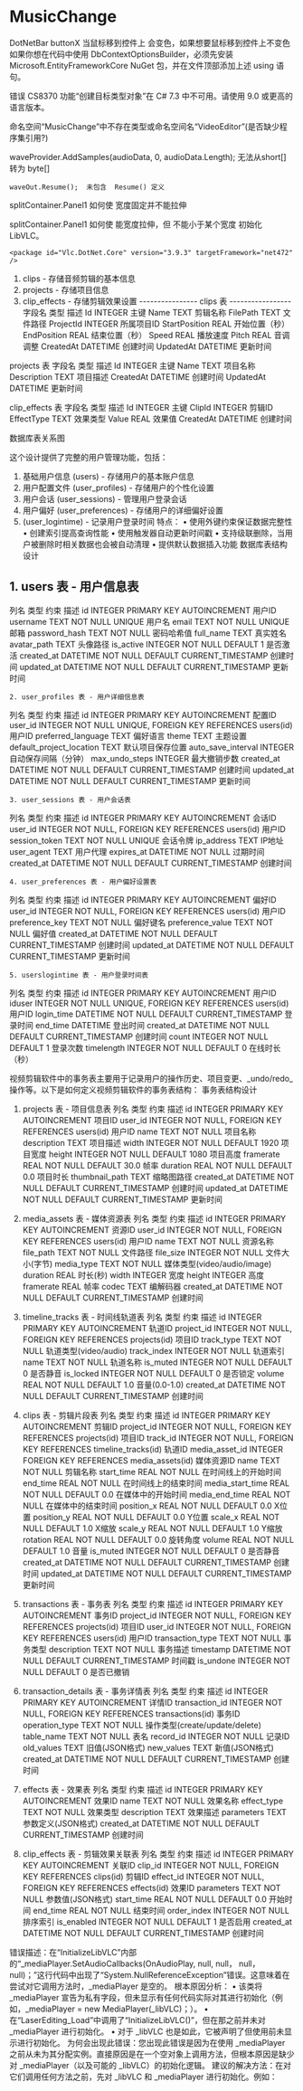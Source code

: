 # MusicChange

 DotNetBar  buttonX 当鼠标移到控件上 会变色，如果想要鼠标移到控件上不变色
 如果你想在代码中使用 DbContextOptionsBuilder，必须先安装 Microsoft.EntityFrameworkCore NuGet 包，并在文件顶部添加上述 using 语句。

错误	CS8370	功能“创建目标类型对象”在 C# 7.3 中不可用。请使用 9.0 或更高的语言版本。

命名空间“MusicChange”中不存在类型或命名空间名“VideoEditor”(是否缺少程序集引用?)

waveProvider.AddSamples(audioData, 0, audioData.Length);    无法从short[] 转为 byte[]

	waveOut.Resume();  未包含  Resume() 定义

splitContainer.Panel1 如何使 宽度固定并不能拉伸

splitContainer.Panel1 如何使 能宽度拉伸，但 不能小于某个宽度
初始化 LibVLC。

 <!--<package id="Vlc.DotNet.Core" version="3.1.0" targetFramework="net472" />
  <package id="Vlc.DotNet.Core.Interops" version="3.1.0" targetFramework="net472" />
  <package id="Vlc.DotNet.Forms" version="3.1.0" targetFramework="net472" />-->
   <!--<package id="Vlc.DotNet.Core" version="3.9.3" targetFramework="net472" />
  <package id="Vlc.DotNet.Core.Interops" version="3.9.3" targetFramework="net472" />
  <package id="Vlc.DotNet.Forms" version="3.9.3" targetFramework="net472" />-->

    <package id="Vlc.DotNet.Core" version="3.9.3" targetFramework="net472" />
  <package id="Vlc.DotNet.Core.Interops" version="3.9.3" targetFramework="net472" />
  <package id="Vlc.DotNet.Forms" version="3.9.3" targetFramework="net472" />


1.	clips - 存储音频剪辑的基本信息
2.	projects - 存储项目信息
3.	clip_effects - 存储剪辑效果设置
----------------  clips 表  -----------------
字段名	类型	描述
Id		INTEGER	主键
Name		TEXT	剪辑名称
FilePath	TEXT	文件路径
ProjectId	INTEGER	所属项目ID
StartPosition	REAL	开始位置（秒）
EndPosition	REAL	结束位置（秒）
Speed		REAL	播放速度
Pitch		REAL	音调调整
CreatedAt	DATETIME	创建时间
UpdatedAt	DATETIME	更新时间

projects 表
字段名	类型	描述
Id		INTEGER	主键
Name		TEXT	项目名称
Description	TEXT	项目描述
CreatedAt	DATETIME	创建时间
UpdatedAt	DATETIME	更新时间

clip_effects 表
字段名	类型	描述
Id		INTEGER	主键
ClipId	INTEGER	剪辑ID
EffectType	TEXT	效果类型
Value	REAL	效果值
CreatedAt	DATETIME	创建时间

数据库表关系图
 
这个设计提供了完整的用户管理功能，包括：
1.	基础用户信息 (users) - 存储用户的基本账户信息
2.	用户配置文件 (user_profiles) - 存储用户的个性化设置
3.	用户会话 (user_sessions) - 管理用户登录会话
4.	用户偏好 (user_preferences) - 存储用户的详细偏好设置
5.	 (user_logintime)   - 记录用户登录时间
特点：
•	使用外键约束保证数据完整性
•	创建索引提高查询性能
•	使用触发器自动更新时间戳
•	支持级联删除，当用户被删除时相关数据也会被自动清理
•	提供默认数据插入功能
	数据库表结构设计

## 1. users 表 - 用户信息表
列名			类型		约束					描述
id			INTEGER	PRIMARY KEY AUTOINCREMENT	用户ID
username		TEXT	NOT NULL UNIQUE	用户名
email	TEXT		NOT NULL UNIQUE	邮箱
password_hash	TEXT	NOT NULL	密码哈希值
full_name		TEXT		真实姓名
avatar_path		TEXT		头像路径
is_active		INTEGER	NOT NULL DEFAULT 1	是否激活
created_at		DATETIME	NOT NULL DEFAULT CURRENT_TIMESTAMP	创建时间
updated_at		DATETIME	NOT NULL DEFAULT CURRENT_TIMESTAMP	更新时间

	2. user_profiles 表 - 用户详细信息表
列名					类型	约束	描述
id					INTEGER	PRIMARY KEY AUTOINCREMENT	配置ID
user_id				INTEGER	NOT NULL UNIQUE, FOREIGN KEY REFERENCES users(id)	用户ID
preferred_language		TEXT		偏好语言
theme					TEXT		主题设置
default_project_location	TEXT		默认项目保存位置
auto_save_interval		INTEGER		自动保存间隔（分钟）
max_undo_steps			INTEGER		最大撤销步数
created_at				DATETIME	NOT NULL DEFAULT CURRENT_TIMESTAMP	创建时间
updated_at				DATETIME	NOT NULL DEFAULT CURRENT_TIMESTAMP	更新时间

	3. user_sessions 表 - 用户会话表
列名			类型	约束	描述
id			INTEGER	PRIMARY KEY AUTOINCREMENT	会话ID
user_id		INTEGER	NOT NULL, FOREIGN KEY REFERENCES users(id)	用户ID
session_token	TEXT	NOT NULL UNIQUE	会话令牌
ip_address		TEXT		IP地址
user_agent		TEXT		用户代理
expires_at		DATETIME	NOT NULL	过期时间
created_at		DATETIME	NOT NULL DEFAULT CURRENT_TIMESTAMP	创建时间

	4. user_preferences 表 - 用户偏好设置表
列名				类型	约束	描述
id				INTEGER	PRIMARY KEY AUTOINCREMENT	偏好ID
user_id			INTEGER	NOT NULL, FOREIGN KEY REFERENCES users(id)	用户ID
preference_key		TEXT	NOT NULL	偏好键名
preference_value		TEXT	NOT NULL	偏好值
created_at			DATETIME	NOT NULL DEFAULT CURRENT_TIMESTAMP	创建时间
updated_at			DATETIME	NOT NULL DEFAULT CURRENT_TIMESTAMP	更新时间

	5. userslogintime 表 - 用户登录时间表
列名			类型	约束	描述
id			INTEGER	PRIMARY KEY AUTOINCREMENT	用户ID
iduser		INTEGER	NOT NULL UNIQUE, FOREIGN KEY REFERENCES users(id)	用户ID
login_time		DATETIME	NOT NULL DEFAULT CURRENT_TIMESTAMP	登录时间
end_time		DATETIME		登出时间
created_at		DATETIME	NOT NULL DEFAULT CURRENT_TIMESTAMP	创建时间
count 		INTEGER	NOT NULL DEFAULT 1	登录次数
timelength		INTEGER	NOT NULL DEFAULT 0	在线时长（秒）



视频剪辑软件中的事务表主要用于记录用户的操作历史、项目变更、_undo/redo_操作等。以下是如何定义视频剪辑软件的事务表结构：
事务表结构设计
1. projects 表 - 项目信息表
列名	类型	约束	描述
id	INTEGER	PRIMARY KEY AUTOINCREMENT	项目ID
user_id	INTEGER	NOT NULL, FOREIGN KEY REFERENCES users(id)	用户ID
name	TEXT	NOT NULL	项目名称
description	TEXT		项目描述
width	INTEGER	NOT NULL DEFAULT 1920	项目宽度
height	INTEGER	NOT NULL DEFAULT 1080	项目高度
framerate	REAL	NOT NULL DEFAULT 30.0	帧率
duration	REAL	NOT NULL DEFAULT 0.0	项目时长
thumbnail_path	TEXT		缩略图路径
created_at	DATETIME	NOT NULL DEFAULT CURRENT_TIMESTAMP	创建时间
updated_at	DATETIME	NOT NULL DEFAULT CURRENT_TIMESTAMP	更新时间


2. media_assets 表 - 媒体资源表
列名	类型	约束	描述
id	INTEGER	PRIMARY KEY AUTOINCREMENT	资源ID
user_id	INTEGER	NOT NULL, FOREIGN KEY REFERENCES users(id)	用户ID
name	TEXT	NOT NULL	资源名称
file_path	TEXT	NOT NULL	文件路径
file_size	INTEGER	NOT NULL	文件大小(字节)
media_type	TEXT	NOT NULL	媒体类型(video/audio/image)
duration	REAL		时长(秒)
width	INTEGER		宽度
height	INTEGER		高度
framerate	REAL		帧率
codec	TEXT		编解码器
created_at	DATETIME	NOT NULL DEFAULT CURRENT_TIMESTAMP	创建时间

3. timeline_tracks 表 - 时间线轨道表
列名	类型	约束	描述
id	INTEGER	PRIMARY KEY AUTOINCREMENT	轨道ID
project_id	INTEGER	NOT NULL, FOREIGN KEY REFERENCES projects(id)	项目ID
track_type	TEXT	NOT NULL	轨道类型(video/audio)
track_index	INTEGER	NOT NULL	轨道索引
name	TEXT	NOT NULL	轨道名称
is_muted	INTEGER	NOT NULL DEFAULT 0	是否静音
is_locked	INTEGER	NOT NULL DEFAULT 0	是否锁定
volume	REAL	NOT NULL DEFAULT 1.0	音量(0.0-1.0)
created_at	DATETIME	NOT NULL DEFAULT CURRENT_TIMESTAMP	创建时间

 4. clips 表 - 剪辑片段表
列名	类型	约束	描述
id	INTEGER	PRIMARY KEY AUTOINCREMENT	剪辑ID
project_id	INTEGER	NOT NULL, FOREIGN KEY REFERENCES projects(id)	项目ID
track_id	INTEGER	NOT NULL, FOREIGN KEY REFERENCES timeline_tracks(id)	轨道ID
media_asset_id	INTEGER	FOREIGN KEY REFERENCES media_assets(id)	媒体资源ID
name	TEXT	NOT NULL	剪辑名称
start_time	REAL	NOT NULL	在时间线上的开始时间
end_time	REAL	NOT NULL	在时间线上的结束时间
media_start_time	REAL	NOT NULL DEFAULT 0.0	在媒体中的开始时间
media_end_time	REAL	NOT NULL	在媒体中的结束时间
position_x	REAL	NOT NULL DEFAULT 0.0	X位置
position_y	REAL	NOT NULL DEFAULT 0.0	Y位置
scale_x	REAL	NOT NULL DEFAULT 1.0	X缩放
scale_y	REAL	NOT NULL DEFAULT 1.0	Y缩放
rotation	REAL	NOT NULL DEFAULT 0.0	旋转角度
volume	REAL	NOT NULL DEFAULT 1.0	音量
is_muted	INTEGER	NOT NULL DEFAULT 0	是否静音
created_at	DATETIME	NOT NULL DEFAULT CURRENT_TIMESTAMP	创建时间
updated_at	DATETIME	NOT NULL DEFAULT CURRENT_TIMESTAMP	更新时间
5. transactions 表 - 事务表
列名	类型	约束	描述
id	INTEGER	PRIMARY KEY AUTOINCREMENT	事务ID
project_id	INTEGER	NOT NULL, FOREIGN KEY REFERENCES projects(id)	项目ID
user_id	INTEGER	NOT NULL, FOREIGN KEY REFERENCES users(id)	用户ID
transaction_type	TEXT	NOT NULL	事务类型
description	TEXT	NOT NULL	事务描述
timestamp	DATETIME	NOT NULL DEFAULT CURRENT_TIMESTAMP	时间戳
is_undone	INTEGER	NOT NULL DEFAULT 0	是否已撤销
6. transaction_details 表 - 事务详情表
列名	类型	约束	描述
id	INTEGER	PRIMARY KEY AUTOINCREMENT	详情ID
transaction_id	INTEGER	NOT NULL, FOREIGN KEY REFERENCES transactions(id)	事务ID
operation_type	TEXT	NOT NULL	操作类型(create/update/delete)
table_name	TEXT	NOT NULL	表名
record_id	INTEGER	NOT NULL	记录ID
old_values	TEXT		旧值(JSON格式)
new_values	TEXT		新值(JSON格式)
created_at	DATETIME	NOT NULL DEFAULT CURRENT_TIMESTAMP	创建时间
7. effects 表 - 效果表
列名	类型	约束	描述
id	INTEGER	PRIMARY KEY AUTOINCREMENT	效果ID
name	TEXT	NOT NULL	效果名称
effect_type	TEXT	NOT NULL	效果类型
description	TEXT		效果描述
parameters	TEXT		参数定义(JSON格式)
created_at	DATETIME	NOT NULL DEFAULT CURRENT_TIMESTAMP	创建时间
8. clip_effects 表 - 剪辑效果关联表
列名	类型	约束	描述
id	INTEGER	PRIMARY KEY AUTOINCREMENT	关联ID
clip_id	INTEGER	NOT NULL, FOREIGN KEY REFERENCES clips(id)	剪辑ID
effect_id	INTEGER	NOT NULL, FOREIGN KEY REFERENCES effects(id)	效果ID
parameters	TEXT	NOT NULL	参数值(JSON格式)
start_time	REAL	NOT NULL DEFAULT 0.0	开始时间
end_time	REAL	NOT NULL	结束时间
order_index	INTEGER	NOT NULL	排序索引
is_enabled	INTEGER	NOT NULL DEFAULT 1	是否启用
created_at	DATETIME	NOT NULL DEFAULT CURRENT_TIMESTAMP	创建时间


错误描述：在“InitializeLibVLC”内部的“_mediaPlayer.SetAudioCallbacks(OnAudioPlay, null, null， null， null)；”这行代码中出现了“System.NullReferenceException”错误。这意味着在尝试对它调用方法时，_mediaPlayer 是空的。
根本原因分析：
• 该类将 _mediaPlayer 宣告为私有字段，但未显示有任何代码实际对其进行初始化（例如，_mediaPlayer = new MediaPlayer(_libVLC)；）。
• 在“LaserEditing_Load”中调用了“InitializeLibVLC()”，但在那之前并未对 _mediaPlayer 进行初始化。
• 对于 _libVLC 也是如此，它被声明了但使用前未显示进行初始化。
为何会出现此错误：您出现此错误是因为在使用 _mediaPlayer 之前从未为其分配实例。直接原因是在一个空对象上调用方法，但根本原因是缺少对 _mediaPlayer（以及可能的 _libVLC）的初始化逻辑。
建议的解决方法：在对它们调用任何方法之前，先对 _libVLC 和 _mediaPlayer 进行初始化。例如：